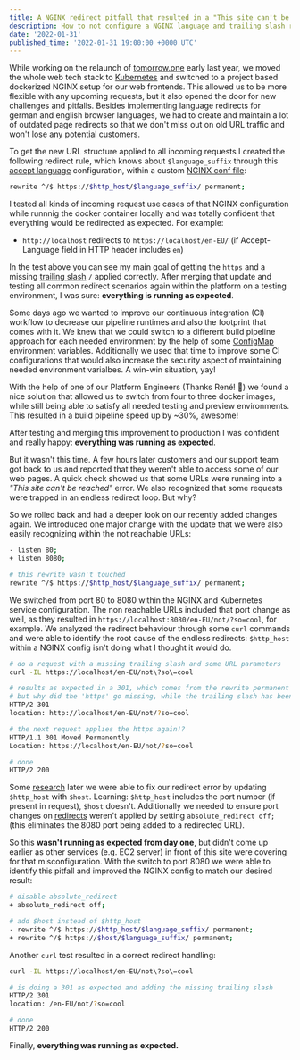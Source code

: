 ```yaml
---
title: A NGINX redirect pitfall that resulted in a "This site can't be reached" error
description: How to not configure a NGINX language and trailing slash redirect with $http_host and how to do it properly
date: '2022-01-31'
published_time: '2022-01-31 19:00:00 +0000 UTC'
---
```


While working on the relaunch of [tomorrow.one](https://www.tomorrow.one/) early last year, we moved the whole web tech stack to [Kubernetes](https://kubernetes.io/) and switched to a project based dockerized NGINX setup for our web frontends. This allowed us to be more flexible with any upcoming requests, but it also opened the door for new challenges and pitfalls. Besides implementing language redirects for german and english browser languages, we had to create and maintain a lot of outdated page redirects so that we don't miss out on old URL traffic and won't lose any potential customers.

To get the new URL structure applied to all incoming requests I created the following redirect rule, which knows about `$language_suffix` through this [accept language](https://www.nginx.com/resources/wiki/modules/accept_language/#alternative) configuration, within a custom [NGINX conf file](http://nginx.org/en/docs/beginners_guide.html#conf_structure):

```sh
rewrite ^/$ https://$http_host/$language_suffix/ permanent;
```

I tested all kinds of incoming request use cases of that NGINX configuration while runnnig the docker container locally and was totally confident that everything would be redirected as expected. For example:

- `http://localhost` redirects to `https://localhost/en-EU/` (if Accept-Language field in HTTP header includes `en`)

In the test above you can see my main goal of getting the `https` and a missing [trailing slash](https://stackoverflow.com/search?q=nginx+trailing+slash) `/` applied correctly. After merging that update and testing all common redirect scenarios again within the platform on a testing environment, I was sure: **everything is running as expected**.

Some days ago we wanted to improve our continuous integration (CI) workflow to decrease our pipeline runtimes and also the footprint that comes with it. We knew that we could switch to a different build pipeline approach for each needed environment by the help of some [ConfigMap](https://kubernetes.io/docs/concepts/configuration/configmap/) environment variables. Additionally we used that time to improve some CI configurations that would also increase the security aspect of maintaining needed environment varialbes. A win-win situation, yay!

With the help of one of our Platform Engineers (Thanks René! 👋) we found a nice solution that allowed us to switch from four to three docker images, while still being able to satisfy all needed testing and preview environments. This resulted in a build pipeline speed up by ~30%, awesome!

After testing and merging this improvement to production I was confident and really happy: **everything was running as expected**.

But it wasn't this time. A few hours later customers and our support team got back to us and reported that they weren't able to access some of our web pages. A quick check showed us that some URLs were running into a _"This site can't be reached"_ error. We also recognized that some requests were trapped in an endless redirect loop. But why?

So we rolled back and had a deeper look on our recently added changes again. We introduced one major change with the update that we were also easily recognizing within the not reachable URLs:

```sh
- listen 80;
+ listen 8080;

# this rewrite wasn't touched
rewrite ^/$ https://$http_host/$language_suffix/ permanent;
```

We switched from port 80 to 8080 within the NGINX and Kubernetes service configuration. The non reachable URLs included that port change as well, as they resulted in `https://localhost:8080/en-EU/not/?so=cool`, for example. We analyzed the redirect behaviour through some `curl` commands and were able to identify the root cause of the endless redirects: `$http_host` within a NGINX config isn't doing what I thought it would do.

```sh
# do a request with a missing trailing slash and some URL parameters
curl -IL https://localhost/en-EU/not\?so\=cool

# results as expected in a 301, which comes from the rewrite permanent notation
# but why did the 'https' go missing, while the trailing slash has been added?
HTTP/2 301
location: http://localhost/en-EU/not/?so=cool

# the next request applies the https again!?
HTTP/1.1 301 Moved Permanently
Location: https://localhost/en-EU/not/?so=cool

# done
HTTP/2 200
```

Some [research](https://stackoverflow.com/a/15414811/1239760) later we were able to fix our redirect error by updating `$http_host` with `$host`. Learning: `$http_host` includes the port number (if present in request), `$host` doesn't. Additionally we needed to ensure port changes on [redirects](https://nginx.org/en/docs/http/ngx_http_core_module.html#absolute_redirect) weren't applied by setting `absolute_redirect off;` (this eliminates the 8080 port being added to a redirected URL).

So this **wasn't running as expected from day one**, but didn't come up earlier as other services (e.g. EC2 server) in front of this site were covering for that misconfiguration. With the switch to port 8080 we were able to identify this pitfall and improved the NGINX config to match our desired result:

```sh
# disable absolute_redirect
+ absolute_redirect off;

# add $host instead of $http_host
- rewrite ^/$ https://$http_host/$language_suffix/ permanent;
+ rewrite ^/$ https://$host/$language_suffix/ permanent;
```

Another `curl` test resulted in a correct redirect handling:

```sh
curl -IL https://localhost/en-EU/not\?so\=cool

# is doing a 301 as expected and adding the missing trailing slash
HTTP/2 301
location: /en-EU/not/?so=cool

# done
HTTP/2 200
```

Finally, **everything was running as expected.**
